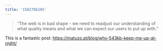 ```yaml
---
title: '1582786185'
---
```

> “The web is in bad shape - we need to readjust our understanding of what quality means and what we can expect our users to put up with.”

This is a fantastic post: <https://matuzo.at/blog/why-543kb-keep-me-up-at-night/>